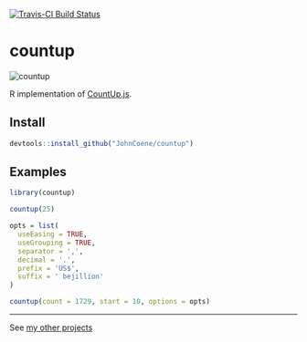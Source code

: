 [![Travis-CI Build Status](https://travis-ci.org/JohnCoene/countup.svg?branch=master)](https://travis-ci.org/JohnCoene/countup)

countup
=======

![countup](http://johncoene.github.io/projects/img/modals/countuprmd.gif)

R implementation of [CountUp.js](https://github.com/inorganik/CountUp.js).

Install
-------

``` r
devtools::install_github("JohnCoene/countup")
```

Examples
--------

``` r
library(countup)

countup(25)

opts = list(
  useEasing = TRUE, 
  useGrouping = TRUE, 
  separator = ',', 
  decimal = '.', 
  prefix = 'US$', 
  suffix = ' bejillion' 
)

countup(count = 1729, start = 10, options = opts)
```

------------------------------------------------------------------------

See [my other projects](http://johncoene.github.io/projects/)
